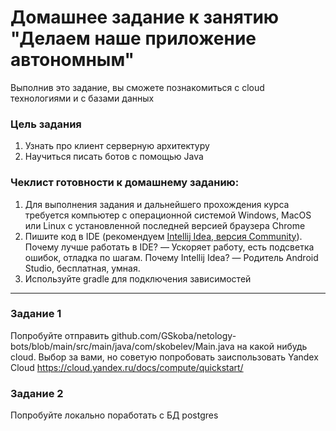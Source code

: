 # Домашнее задание к занятию "Делаем наше приложение автономным"

Выполнив это задание, вы сможете познакомиться с cloud технологиями и с базами данных

### Цель задания

1. Узнать про клиент серверную архитектуру
2. Научиться писать ботов с помощью Java

### Чеклист готовности к домашнему заданию:

1. Для выполнения задания и дальнейшего прохождения курса требуется компьютер с операционной системой Windows, MacOS или Linux с установленной последней версией браузера Chrome
2. Пишите код в IDE (рекомендуем [Intellij Idea, версия Community](https://www.jetbrains.com/ru-ru/idea/)). Почему лучше работать в IDE? — Ускоряет работу, есть подсветка ошибок, отладка по шагам. Почему Intellij Idea? — Родитель Android Studio, бесплатная, умная.
3. Используйте gradle для подключения зависимостей 

------

### Задание 1

Попробуйте отправить github.com/GSkoba/netology-bots/blob/main/src/main/java/com/skobelev/Main.java на какой нибудь cloud. Выбор за вами, но советую попробовать заиспользовать Yandex Cloud https://cloud.yandex.ru/docs/compute/quickstart/

### Задание 2 

Попробуйте локально поработать с БД postgres
